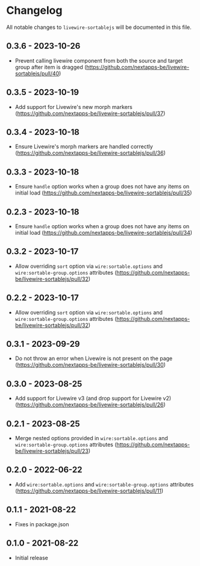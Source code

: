 # Changelog

All notable changes to `livewire-sortablejs` will be documented in this file.

## 0.3.6 - 2023-10-26

- Prevent calling livewire component from both the source and target group after item is dragged (https://github.com/nextapps-be/livewire-sortablejs/pull/40)

## 0.3.5 - 2023-10-19

- Add support for Livewire's new morph markers (https://github.com/nextapps-be/livewire-sortablejs/pull/37)

## 0.3.4 - 2023-10-18

- Ensure Livewire's morph markers are handled correctly (https://github.com/nextapps-be/livewire-sortablejs/pull/36)

## 0.3.3 - 2023-10-18

- Ensure `handle` option works when a group does not have any items on initial load (https://github.com/nextapps-be/livewire-sortablejs/pull/35)

## 0.2.3 - 2023-10-18

- Ensure `handle` option works when a group does not have any items on initial load (https://github.com/nextapps-be/livewire-sortablejs/pull/34)

## 0.3.2 - 2023-10-17

- Allow overriding `sort` option via `wire:sortable.options` and `wire:sortable-group.options` attributes (https://github.com/nextapps-be/livewire-sortablejs/pull/32)

## 0.2.2 - 2023-10-17

- Allow overriding `sort` option via `wire:sortable.options` and `wire:sortable-group.options` attributes (https://github.com/nextapps-be/livewire-sortablejs/pull/32)

## 0.3.1 - 2023-09-29

- Do not throw an error when Livewire is not present on the page (https://github.com/nextapps-be/livewire-sortablejs/pull/30)

## 0.3.0 - 2023-08-25

- Add support for Livewire v3 (and drop support for Livewire v2) (https://github.com/nextapps-be/livewire-sortablejs/pull/26)

## 0.2.1 - 2023-08-25

- Merge nested options provided in `wire:sortable.options` and `wire:sortable-group.options` attributes (https://github.com/nextapps-be/livewire-sortablejs/pull/23)

## 0.2.0 - 2022-06-22

- Add `wire:sortable.options` and `wire:sortable-group.options` attributes (https://github.com/nextapps-be/livewire-sortablejs/pull/11)

## 0.1.1 - 2021-08-22

- Fixes in package.json

## 0.1.0 - 2021-08-22

- Initial release
